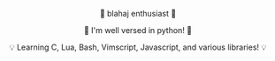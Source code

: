 <p style="text-align: center;">🦈 blahaj enthusiast 🦈  </p>
<p style="text-align: center;">🐍 I'm well versed in python! 🐍  </p>
<p style="text-align: center;">💡 Learning C, Lua, Bash, Vimscript, Javascript, and various libraries! 💡  </p>


<!---
unixsockshark/unixsockshark is a ✨ special ✨ repository because its `README.md` (this file) appears on your GitHub profile.
You can click the Preview link to take a look at your changes.
--->
